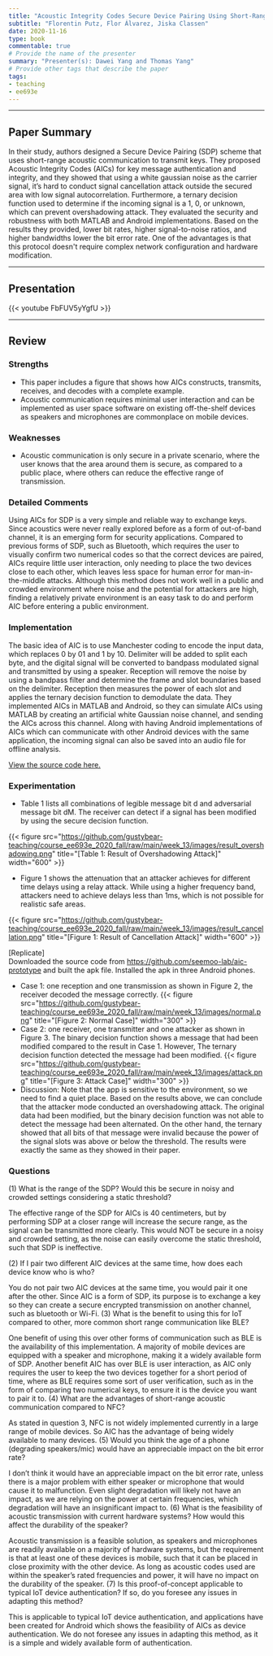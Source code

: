 ```yaml
---
title: "Acoustic Integrity Codes Secure Device Pairing Using Short-Range Acoustic Communication"
subtitle: "Florentin Putz, Flor Álvarez, Jiska Classen"
date: 2020-11-16
type: book
commentable: true
# Provide the name of the presenter
summary: "Presenter(s): Dawei Yang and Thomas Yang"
# Provide other tags that describe the paper
tags:
- teaching
- ee693e
---
```

***
## Paper Summary
In their study, authors designed a Secure Device Pairing (SDP) scheme that uses short-range acoustic communication to transmit keys. They proposed Acoustic Integrity Codes (AICs) for key message authentication and integrity, and they showed that using a white gaussian noise as the carrier signal, it’s hard to conduct signal cancellation attack outside the secured area with low signal autocorrelation. Furthermore, a ternary decision function used to determine if the incoming signal is a 1, 0, or unknown, which can prevent overshadowing attack. They evaluated the security and robustness with both MATLAB and Android implementations. Based on the results they provided, lower bit rates, higher signal-to-noise ratios, and higher bandwidths lower the bit error rate. One of the advantages is that this protocol doesn't require complex network configuration and hardware modification.
***
## Presentation
{{< youtube FbFUV5yYgfU >}}
***
## Review
### Strengths
- This paper includes a figure that shows how AICs constructs, transmits, receives, and decodes with a complete example.
- Acoustic communication requires minimal user interaction and can be implemented as user space software on existing off-the-shelf devices as speakers and microphones are commonplace on mobile devices.
### Weaknesses
- Acoustic communication is only secure in a private scenario, where the user knows that the area around them is secure, as compared to a public place, where others can reduce the effective range of transmission.
### Detailed Comments
Using AICs for SDP is a very simple and reliable way to exchange keys. Since acoustics were never really explored before as a form of out-of-band channel, it is an emerging form for security applications. Compared to previous forms of SDP, such as Bluetooth, which requires the user to visually confirm two numerical codes so that the correct devices are paired, AICs require little user interaction, only needing to place the two devices close to each other, which leaves less space for human error for man-in-the-middle attacks. Although this method does not work well in a public and crowded environment where noise and the potential for attackers are high, finding a relatively private environment is an easy task to do and perform AIC before entering a public environment.
### Implementation
The basic idea of AIC is to use Manchester coding to encode the input data, which replaces 0 by 01 and 1 by 10. Delimiter will be added to split each byte, and the digital signal will be converted to bandpass modulated signal and transmitted by using a speaker. Reception will remove the noise by using a bandpass filter and determine the frame and slot boundaries based on the delimiter. Reception then measures the power of each slot and applies the ternary decision function to demodulate the data.
They implemented AICs in MATLAB and Android, so they can simulate AICs using MATLAB by creating an artificial white Gaussian noise channel, and sending the AICs across this channel. Along with having Android implementations of AICs which can communicate with other Android devices with the same application, the incoming signal can also be saved into an audio file for offline analysis.
 
 
[View the source code here.](https://github.com/seemoo-lab/aic-prototype)
 
### Experimentation
- Table 1 lists all combinations of legible message bit d and adversarial message bit dM. The receiver can detect if a signal has been modified by using the secure decision function.
 
{{< figure src="https://github.com/gustybear-teaching/course_ee693e_2020_fall/raw/main/week_13/images/result_overshadowing.png" title="[Table 1: Result of Overshadowing Attack]" width="600" >}}
 
- Figure 1 shows the attenuation that an attacker achieves for different time delays using a relay attack. While using a higher frequency band, attackers need to achieve delays less than 1ms, which is not possible for realistic safe areas.
 
{{< figure src="https://github.com/gustybear-teaching/course_ee693e_2020_fall/raw/main/week_13/images/result_cancellation.png" title="[Figure 1: Result of Cancellation Attack]" width="600" >}}
 
[Replicate]\
Downloaded the source code from https://github.com/seemoo-lab/aic-prototype and built the apk file. Installed the apk in three Android phones.
- Case 1: one reception and one transmission as shown in Figure 2, the receiver decoded the message correctly.
{{< figure src="https://github.com/gustybear-teaching/course_ee693e_2020_fall/raw/main/week_13/images/normal.png" title="[Figure 2: Normal Case]" width="300" >}}
- Case 2: one receiver, one transmitter and one attacker as shown in Figure 3. The binary decision function shows a message that had been modified compared to the result in Case 1. However, The ternary decision function detected the message had been modified.
{{< figure src="https://github.com/gustybear-teaching/course_ee693e_2020_fall/raw/main/week_13/images/attack.png" title="[Figure 3: Attack Case]" width="300" >}}
- Discussion:
Note that the app is sensitive to the environment, so we need to find a quiet place. Based on the results above, we can conclude that the attacker mode conducted an overshadowing attack. The original data had been modified, but the binary decision function was not able to detect the message had been alternated. On the other hand, the ternary showed that all bits of that message were invalid because the power of the signal slots was above or below the threshold. The results were exactly the same as they showed in their paper.
### Questions
(1) What is the range of the SDP? Would this be secure in noisy and crowded settings considering a static threshold?
 
The effective range of the SDP for AICs is 40 centimeters, but by performing SDP at a closer range will increase the secure range, as the signal can be transmitted more clearly. This would NOT be secure in a noisy and crowded setting, as the noise can easily overcome the static threshold, such that SDP is ineffective.
 
(2) If I pair two different AIC devices at the same time, how does each device know who is who?
 
You do not pair two AIC devices at the same time, you would pair it one after the other. Since AIC is a form of SDP, its purpose is to exchange a key so they can create a secure encrypted transmission on another channel, such as bluetooth or Wi-Fi.
(3) What is the benefit to using this for IoT compared to other, more common short range communication like BLE?
 
One benefit of using this over other forms of communication such as BLE is the availability of this implementation. A majority of mobile devices are equipped with a speaker and microphone, making it a widely available form of SDP.
Another benefit AIC has over BLE is user interaction, as AIC only requires the user to keep the two devices together for a short period of time, where as BLE requires some sort of user verification, such as in the form of comparing two numerical keys, to ensure it is the device you want to pair it to.
(4) What are the advantages of short-range acoustic communication compared to NFC?
 
As stated in question 3, NFC is not widely implemented currently in a large range of mobile devices. So AIC has the advantage of being widely available to many devices.
(5) Would you think the age of a phone (degrading speakers/mic) would have an appreciable impact on the bit error rate?
 
I don’t think it would have an appreciable impact on the bit error rate, unless there is a major problem with either speaker or microphone that would cause it to malfunction. Even slight degradation will likely not have an impact, as we are relying on the power at certain frequencies, which degradation will have an insignificant impact to.
(6) What is the feasibility of acoustic transmission with current hardware systems? How would this affect the durability of the speaker?
 
Acoustic transmission is a feasible solution, as speakers and microphones are readily available on a majority of hardware systems, but the requirement is that at least one of these devices is mobile, such that it can be placed in close proximity with the other device. As long as acoustic codes used are within the speaker’s rated frequencies and power, it will have no impact on the durability of the speaker.
(7) Is this proof-of-concept applicable to typical IoT device authentication? If so, do you foresee any issues in adapting this method?
 
This is applicable to typical IoT device authentication, and applications have been created for Android which shows the feasibility of AICs as device authentication. We do not foresee any issues in adapting this method, as it is a simple and widely available form of authentication.
 

